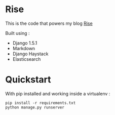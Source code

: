 # Rise

This is the code that powers my blog [Rise](http://madil.in)

Built using :

+ Django 1.5.1
+ Markdown
+ Django Haystack
+ Elasticsearch

# Quickstart

With pip installed and working inside a virtualenv :

    pip install -r requirements.txt
    python manage.py runserver


